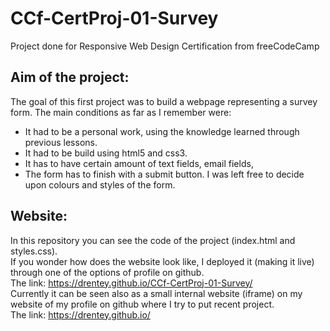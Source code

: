 # CCf-CertProj-01-Survey
Project done for Responsive Web Design Certification from freeCodeCamp


## Aim of the project:
The goal of this first project was to build a webpage representing a survey form.
The main conditions as far as I remember were:
- It had to be a personal work, using the knowledge learned through previous lessons. 
- It had to be build using html5 and css3.
- It has to have certain amount of text fields, email fields, 
- The form has to finish with a submit button.
I was left free to decide upon colours and styles of the form.
## Website:
In this repository you can see the code of the project (index.html and styles.css).  
If you wonder how does the website look like, I deployed it  (making it live) through one of the options of profile on github.  
The link: https://drentey.github.io/CCf-CertProj-01-Survey/  
Currently it can be seen also as a small internal website (iframe) on my website of my profile on github where I try to put recent project.  
The link: https://drentey.github.io/





